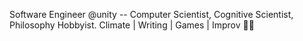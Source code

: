 Software Engineer @unity -- Computer Scientist, Cognitive Scientist, Philosophy Hobbyist. Climate | Writing | Games | Improv 🏳️‍🌈


<!---
giorgospetkakis/giorgospetkakis is a ✨ special ✨ repository because its `README.md` (this file) appears on your GitHub profile.
You can click the Preview link to take a look at your changes.
--->
